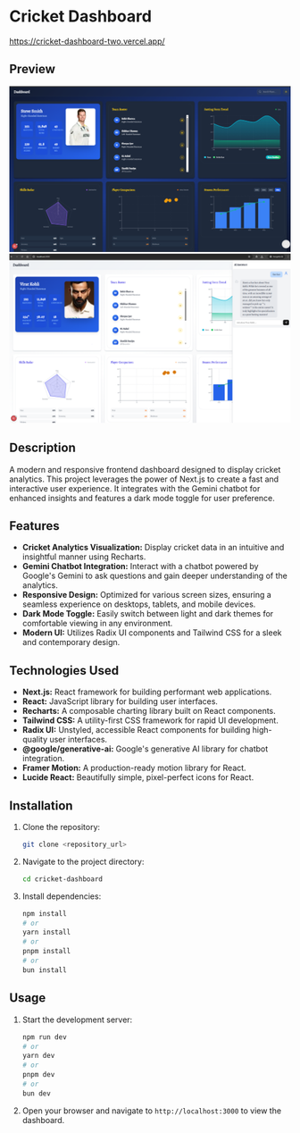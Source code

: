 # Cricket Dashboard

https://cricket-dashboard-two.vercel.app/

## Preview

![Dashboard Preview](./ss.png)
![Analytics View](./ss2.png)

## Description

A modern and responsive frontend dashboard designed to display cricket analytics. This project leverages the power of Next.js to create a fast and interactive user experience. It integrates with the Gemini chatbot for enhanced insights and features a dark mode toggle for user preference.

## Features

*   **Cricket Analytics Visualization:** Display cricket data in an intuitive and insightful manner using Recharts.
*   **Gemini Chatbot Integration:** Interact with a chatbot powered by Google's Gemini to ask questions and gain deeper understanding of the analytics.
*   **Responsive Design:**  Optimized for various screen sizes, ensuring a seamless experience on desktops, tablets, and mobile devices.
*   **Dark Mode Toggle:**  Easily switch between light and dark themes for comfortable viewing in any environment.
*   **Modern UI:** Utilizes Radix UI components and Tailwind CSS for a sleek and contemporary design.

## Technologies Used

*   **Next.js:** React framework for building performant web applications.
*   **React:** JavaScript library for building user interfaces.
*   **Recharts:**  A composable charting library built on React components.
*   **Tailwind CSS:**  A utility-first CSS framework for rapid UI development.
*   **Radix UI:**  Unstyled, accessible React components for building high-quality user interfaces.
*   **@google/generative-ai:**  Google's generative AI library for chatbot integration.
*   **Framer Motion:** A production-ready motion library for React.
*   **Lucide React:** Beautifully simple, pixel-perfect icons for React.

## Installation

1.  Clone the repository:

    ```bash
    git clone <repository_url>
    ```

2.  Navigate to the project directory:

    ```bash
    cd cricket-dashboard
    ```

3.  Install dependencies:

    ```bash
    npm install
    # or
    yarn install
    # or
    pnpm install
    # or
    bun install
    ```

## Usage

1.  Start the development server:

    ```bash
    npm run dev
    # or
    yarn dev
    # or
    pnpm dev
    # or
    bun dev
    ```

2.  Open your browser and navigate to `http://localhost:3000` to view the dashboard.
